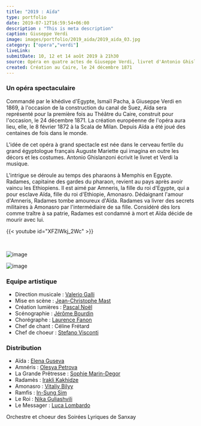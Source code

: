 ```yaml
---
title: "2019 : Aïda"
type: portfolio
date: 2019-07-12T16:59:54+06:00
description : "This is meta description"
caption: Giuseppe Verdi
image: images/portfolio/2019_aida/2019_aida_03.jpg
category: ["opera","verdi"]
liveLink: 
submitDate: 10, 12 et 14 août 2019 à 21h30
source: Opéra en quatre actes de Giuseppe Verdi, livret d'Antonio Ghislanzoni. 
created: Création au Caire, le 24 décembre 1871
---
```

### Un opéra spectaculaire

Commandé par le khédive d'Egypte, Ismaïl Pacha, à Giuseppe Verdi en 1869, à l'occasion de la construction du canal de Suez, Aïda sera représenté pour la première fois au Théâtre du Caire, construit pour l'occasion, le 24 décembre 1871. La création européenne de l'opéra aura lieu, elle, le 8 février 1872 à la Scala de Milan. Depuis Aïda a été joué des centaines de fois dans le monde.

L'idée de cet opéra à grand spectacle est née dans le cerveau fertile du grand égyptologue français Auguste Mariette qui imagina en outre les décors et les costumes. Antonio Ghislanzoni écrivit le livret et Verdi la musique.

L'intrigue se déroule au temps des pharaons à Memphis en Egypte. Radames, capitaine des gardes du pharaon, revient au pays après avoir vaincu les Ethiopiens. Il est aimé par Amneris, la fille du roi d'Egypte, qui a pour esclave Aïda, fille du roi d'Ethiopie, Amonasro. Dédaignant l'amour d'Amneris, Radames tombe amoureux d'Aïda. Radames va livrer des secrets militaires à Amonasro par l'intermédiaire de sa fille. Considéré dès lors comme traître à sa patrie, Radames est condamné à mort et Aïda décide de mourir avec lui.


{{< youtube id="XFZlWkj_2Wc" >}}

&nbsp;


![image](/images/portfolio/2019_aida/2019_aida_02.jpg)

![image](/images/portfolio/2019_aida/2019_aida_04.jpg)

### Equipe artistique


- Direction musicale : [Valerio Galli](/artists/valerio_galli/)
- Mise en scène : [Jean-Christophe Mast](/artists/jean-christophe_mast/)
- Création lumières : [Pascal Noël](/artists/pascal_noel/)
- Scénographie : [Jérôme Bourdin](/artists/jerome_bourdin/)
- Chorégraphe : [Laurence Fanon](/artists/laurence_fanon/)
- Chef de chant : Céline Frétard
- Chef de choeur : [Stefano Visconti](/artists/stefano_visconti/)

### Distribution

- Aïda : [Elena Guseva](/artists/elena_guseva/)
- Amnéris : [Olesya Petrova](/artists/olesya_petrova/)
- La Grande Prêtresse : [Sophie Marin-Degor](/artists/sophie_marin_degor/)
- Radamès : [Irakli Kakhidze](/artists/irakli_kakhidze/)
- Amonasro : [Vitaliy Bilyy](/artists/vitaliy_bilyy/)
- Ramfis : [In-Sung Sim](/artists/in-sung_sim/)
- Le Roi : [Nika Guliashvili](/artists/nika_guliashvili)
- Le Messager : [Luca Lombardo](/artists/luca_lombardo/)

Orchestre et choeur des Soirées Lyriques de Sanxay

